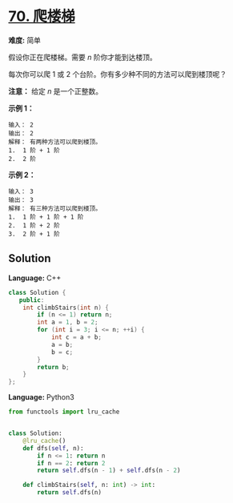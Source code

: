 # [70. 爬楼梯](https://leetcode-cn.com/problems/climbing-stairs/)

**难度:** 简单

假设你正在爬楼梯。需要 *n* 阶你才能到达楼顶。

每次你可以爬 1 或 2 个台阶。你有多少种不同的方法可以爬到楼顶呢？

 **注意：** 给定 *n* 是一个正整数。

 **示例 1：** 

```
输入： 2
输出： 2
解释： 有两种方法可以爬到楼顶。
1.  1 阶 + 1 阶
2.  2 阶
```

 **示例 2：** 

```
输入： 3
输出： 3
解释： 有三种方法可以爬到楼顶。
1.  1 阶 + 1 阶 + 1 阶
2.  1 阶 + 2 阶
3.  2 阶 + 1 阶
```

## Solution


**Language:** C++
```C++
class Solution {
   public:
    int climbStairs(int n) {
        if (n <= 1) return n;
        int a = 1, b = 2;
        for (int i = 3; i <= n; ++i) {
            int c = a + b;
            a = b;
            b = c;
        }
        return b;
    }
};

```

**Language:** Python3
```Python
from functools import lru_cache


class Solution:
    @lru_cache()
    def dfs(self, n):
        if n <= 1: return n
        if n == 2: return 2
        return self.dfs(n - 1) + self.dfs(n - 2)

    def climbStairs(self, n: int) -> int:
        return self.dfs(n)

```